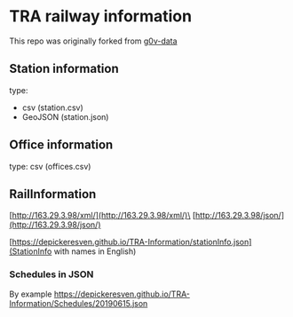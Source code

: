 # TRA railway information

This repo was originally forked from [g0v-data](https://github.com/g0v-data/railway)

## Station information

type: 
- csv (station.csv)
- GeoJSON (station.json)

## Office information

type: csv (offices.csv)

## RailInformation


[http://163.29.3.98/xml/](http://163.29.3.98/xml/)\
[http://163.29.3.98/json/](http://163.29.3.98/json/)



[https://depickeresven.github.io/TRA-Information/stationInfo.json](StationInfo with names in English)

### Schedules in JSON 

By example https://depickeresven.github.io/TRA-Information/Schedules/20190615.json
